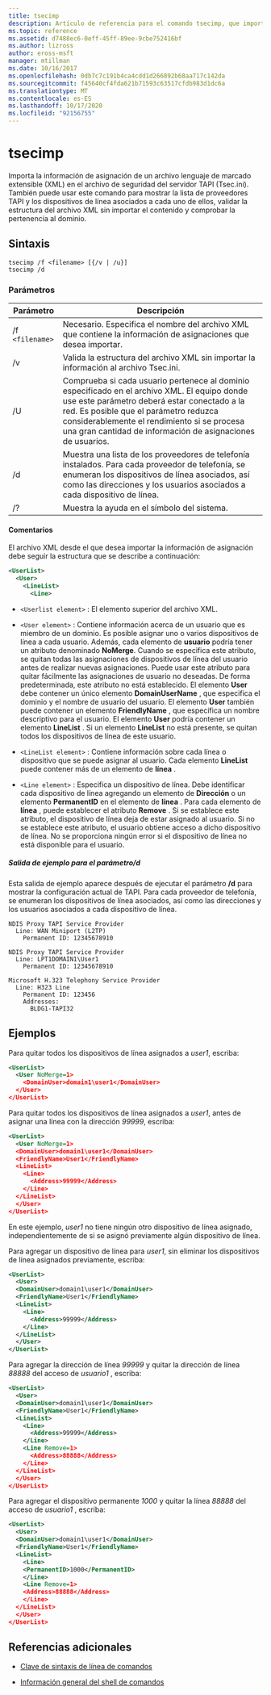 ```yaml
---
title: tsecimp
description: Artículo de referencia para el comando tsecimp, que importa la información de asignación de un archivo lenguaje de marcado extensible (XML) en el archivo de seguridad del servidor TAPI (Tsec.ini).
ms.topic: reference
ms.assetid: d7488ec6-0eff-45ff-89ee-9cbe752416bf
ms.author: lizross
author: eross-msft
manager: mtillman
ms.date: 10/16/2017
ms.openlocfilehash: 0db7c7c191b4ca4cdd1d266892b68aa717c142da
ms.sourcegitcommit: f45640cf4fda621b71593c63517cfdb983d1dc6a
ms.translationtype: MT
ms.contentlocale: es-ES
ms.lasthandoff: 10/17/2020
ms.locfileid: "92156755"
---
```

# <a name="tsecimp"></a>tsecimp

Importa la información de asignación de un archivo lenguaje de marcado extensible (XML) en el archivo de seguridad del servidor TAPI (Tsec.ini). También puede usar este comando para mostrar la lista de proveedores TAPI y los dispositivos de línea asociados a cada uno de ellos, validar la estructura del archivo XML sin importar el contenido y comprobar la pertenencia al dominio.

## <a name="syntax"></a>Sintaxis

```
tsecimp /f <filename> [{/v | /u}]
tsecimp /d
```

### <a name="parameters"></a>Parámetros

| Parámetro | Descripción |
|--|--|
| /f `<filename>` | Necesario. Especifica el nombre del archivo XML que contiene la información de asignaciones que desea importar. |
| /v | Valida la estructura del archivo XML sin importar la información al archivo Tsec.ini. |
| /U | Comprueba si cada usuario pertenece al dominio especificado en el archivo XML. El equipo donde use este parámetro deberá estar conectado a la red. Es posible que el parámetro reduzca considerablemente el rendimiento si se procesa una gran cantidad de información de asignaciones de usuarios. |
| /d | Muestra una lista de los proveedores de telefonía instalados. Para cada proveedor de telefonía, se enumeran los dispositivos de línea asociados, así como las direcciones y los usuarios asociados a cada dispositivo de línea. |
| /? | Muestra la ayuda en el símbolo del sistema. |

#### <a name="remarks"></a>Comentarios

El archivo XML desde el que desea importar la información de asignación debe seguir la estructura que se describe a continuación:

```xml
<UserList>
  <User>
    <LineList>
      <Line>
```

- `<Userlist element>` : El elemento superior del archivo XML.

- `<User element>` : Contiene información acerca de un usuario que es miembro de un dominio. Es posible asignar uno o varios dispositivos de línea a cada usuario. Además, cada elemento de **usuario** podría tener un atributo denominado **NoMerge**. Cuando se especifica este atributo, se quitan todas las asignaciones de dispositivos de línea del usuario antes de realizar nuevas asignaciones. Puede usar este atributo para quitar fácilmente las asignaciones de usuario no deseadas. De forma predeterminada, este atributo no está establecido. El elemento **User** debe contener un único elemento **DomainUserName** , que especifica el dominio y el nombre de usuario del usuario. El elemento **User** también puede contener un elemento **FriendlyName** , que especifica un nombre descriptivo para el usuario. El elemento **User** podría contener un elemento **LineList** . Si un elemento **LineList** no está presente, se quitan todos los dispositivos de línea de este usuario.

- `<LineList element>` : Contiene información sobre cada línea o dispositivo que se puede asignar al usuario. Cada elemento **LineList** puede contener más de un elemento de **línea** .

- `<Line element>` : Especifica un dispositivo de línea. Debe identificar cada dispositivo de línea agregando un elemento de **Dirección** o un elemento **PermanentID** en el elemento de **línea** . Para cada elemento de **línea** , puede establecer el atributo **Remove** . Si se establece este atributo, el dispositivo de línea deja de estar asignado al usuario. Si no se establece este atributo, el usuario obtiene acceso a dicho dispositivo de línea. No se proporciona ningún error si el dispositivo de línea no está disponible para el usuario.

##### <a name="sample-output-for-d-parameter"></a>Salida de ejemplo para el parámetro/d

Esta salida de ejemplo aparece después de ejecutar el parámetro **/d** para mostrar la configuración actual de TAPI. Para cada proveedor de telefonía, se enumeran los dispositivos de línea asociados, así como las direcciones y los usuarios asociados a cada dispositivo de línea.

```
NDIS Proxy TAPI Service Provider
  Line: WAN Miniport (L2TP)
    Permanent ID: 12345678910

NDIS Proxy TAPI Service Provider
  Line: LPT1DOMAIN1\User1
    Permanent ID: 12345678910

Microsoft H.323 Telephony Service Provider
  Line: H323 Line
    Permanent ID: 123456
    Addresses:
      BLDG1-TAPI32
```

## <a name="examples"></a>Ejemplos

Para quitar todos los dispositivos de línea asignados a *user1*, escriba:

```xml
<UserList>
  <User NoMerge=1>
    <DomainUser>domain1\user1</DomainUser>
  </User>
</UserList>
```

Para quitar todos los dispositivos de línea asignados a *user1*, antes de asignar una línea con la dirección *99999*, escriba:

```xml
<UserList>
  <User NoMerge=1>
  <DomainUser>domain1\user1</DomainUser>
  <FriendlyName>User1</FriendlyName>
  <LineList>
    <Line>
      <Address>99999</Address>
    </Line>
  </LineList>
  </User>
</UserList>
```

En este ejemplo, *user1* no tiene ningún otro dispositivo de línea asignado, independientemente de si se asignó previamente algún dispositivo de línea.

Para agregar un dispositivo de línea para *user1*, sin eliminar los dispositivos de línea asignados previamente, escriba:

```xml
<UserList>
  <User>
  <DomainUser>domain1\user1</DomainUser>
  <FriendlyName>User1</FriendlyName>
  <LineList>
    <Line>
      <Address>99999</Address>
    </Line>
  </LineList>
  </User>
</UserList>
```

Para agregar la dirección de línea *99999* y quitar la dirección de línea *88888* del acceso de *usuario1* , escriba:

```xml
<UserList>
  <User>
  <DomainUser>domain1\user1</DomainUser>
  <FriendlyName>User1</FriendlyName>
  <LineList>
    <Line>
      <Address>99999</Address>
    </Line>
    <Line Remove=1>
      <Address>88888</Address>
    </Line>
  </LineList>
  </User>
</UserList>
```

Para agregar el dispositivo permanente *1000* y quitar la línea *88888* del acceso de *usuario1* , escriba:

```xml
<UserList>
  <User>
  <DomainUser>domain1\user1</DomainUser>
  <FriendlyName>User1</FriendlyName>
  <LineList>
    <Line>
    <PermanentID>1000</PermanentID>
    </Line>
    <Line Remove=1>
    <Address>88888</Address>
    </Line>
  </LineList>
  </User>
</UserList>
```

## <a name="additional-references"></a>Referencias adicionales

- [Clave de sintaxis de línea de comandos](command-line-syntax-key.md)

- [Información general del shell de comandos](/previous-versions/windows/it-pro/windows-server-2003/cc737438(v=ws.10))
